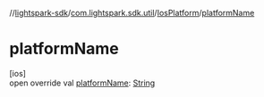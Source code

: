//[lightspark-sdk](../../../index.md)/[com.lightspark.sdk.util](../index.md)/[IosPlatform](index.md)/[platformName](platform-name.md)

# platformName

[ios]\
open override val [platformName](platform-name.md): [String](https://kotlinlang.org/api/latest/jvm/stdlib/kotlin/-string/index.html)
